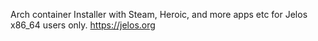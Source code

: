 Arch container Installer with Steam, Heroic, and more apps etc for Jelos x86_64 users only.
https://jelos.org
